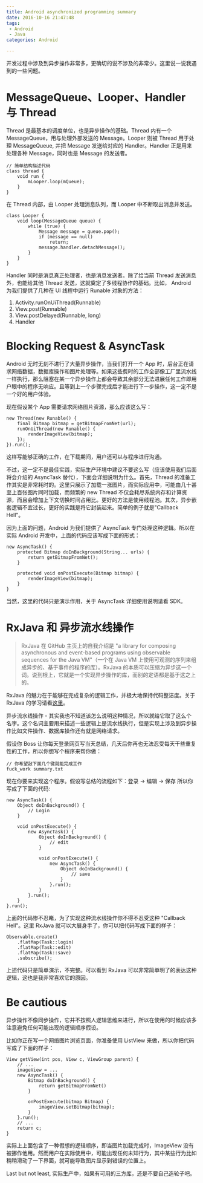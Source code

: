 ```yaml
---
title: Android asynchronized programming summary
date: 2016-10-16 21:47:48
tags: 
 - Android 
 - Java
categories: Android

---
```


开发过程中涉及到异步操作非常多，更确切的说不涉及的非常少。这里说一说我遇到的一些问题。

<!-- more -->

# MessageQueue、Looper、Handler 与 Thread

Thread 是最基本的调度单位，也是异步操作的基础。Thread 内有一个 MessageQueue，用与处理外部发送的 Message。Looper 则被 Thread 用于处理 MessageQueue, 并把 Message 发送给对应的 Handler。Handler 正是用来处理各种 Message，同时也是 Message 的发送者。

```
// 简单结构描述代码
class thread {
    void run {
        mLooper.loop(mQueue);
    }
}
```

在 Thread 内部，由 Looper 处理消息队列，而 Looper 中不断取出消息并发送。

```
class Looper {
    void loop(MessageQueue queue) {
        while (true) {
            Message message = queue.pop();
            if (message == null)
                return;
            message.handler.detachMessage();
        }
    }
}
```

Handler 同时是消息真正处理者，也是消息发送者。除了给当前 Thread 发送消息外，也能给其他 Thread 发送，这就奠定了多线程协作的基础。比如， Android 为我们提供了几种在 UI 线程中运行 Runable 对象的方法：

1. Activity.runOnUiThread(Runnable)
2. View.post(Runnable)
3. View.postDelayed(Runnable, long)
4. Handler

# Blocking Request & AsyncTask

Android 无时无刻不进行了大量异步操作，当我们打开一个 App 时，后台正在请求网络数据，数据库操作和图片处理等。如果这些费时的工作全部像工厂里流水线一样执行，那么阻塞在某一个异步操作上都会导致其余部分无法进展任何工作即用户眼中的程序无响应。且等到上一个步骤完成后才能进行下一步操作，这一定不是一个好的用户体验。

现在假设某个 App 需要请求网络图片资源，那么应该这么写：

```
new Thread(new Runable() {
    final Bitmap bitmap = getBitmapFromNet(url);
    runOnUiThread(new Runable() {
        renderImageView(bitmap);
    });
}).run();
```

这样写能够正确的工作，在下载期间，用户还可以与程序进行沟通。

不过，这一定不是最佳实践，实际生产环境中建议不要这么写（应该使用我们后面将会介绍的 AsyncTask 替代），下面会详细说明为什么。首先，Thread 的准备工作其实是非常耗时的。这里只展示了加载一涨图片，而实际应用中，可能由几十甚至上百张图片同时加载，而频繁的 new Thread 不仅会耗尽系统内存和计算资源，而且会增加上下文切换时间占用比。更好的方法是使用线程池。其次，异步嵌套逻辑不宜过长，更好的实践是将它封装起来。简单的例子就是"Callback Hell"。

因为上面的问题，Android 为我们提供了 AsyncTask 专门处理这种逻辑。所以在实际 Android 开发中，上面的代码应该写成下面的形式：

```
new AsyncTask() {
    protected Bitmap doInBackground(String... urls) {
        return getBitmapFromNet();
    }

    protected void onPostExecute(Bitmap bitmap) {
        renderImageView(bitmap);
    }
}
```

当然，这里的代码只是演示作用，关于 AsyncTask 详细使用说明请看 SDK。

# RxJava 和 异步流水线操作

> RxJava 在 GitHub 主页上的自我介绍是 "a library for composing asynchronous and event-based programs using observable sequences for the Java VM"（一个在 Java VM 上使用可观测的序列来组成异步的、基于事件的程序的库）。RxJava 的本质可以压缩为异步这一个词。说到根上，它就是一个实现异步操作的库，而别的定语都是基于这之上的。

RxJava 的魅力在于能够在完成复杂的逻辑工作，并极大地保持代码整洁度。关于 RxJava 的学习请看[这里](https://github.com/lzyzsd/Awesome-RxJava)。

异步流水线操作 - 其实我也不知道该怎么说明这种情况，所以就给它取了这么个名字。这个名词主要用来描述一些逻辑上是流水线执行，但是实现上涉及到异步操作比如文件操作、数据库操作还有就是网络请求。

假设你 Boss 让你每天登录网页写当天总结，几天后你再也无法忍受每天干些重复性的工作，所以你想写个程序来帮你做：

```
// 你希望敲下面几个键就能完成工作
fuck_work summary.txt
```

现在你要来实现这个程序。假设写总结的流程如下：登录 -> 编辑 -> 保存 
所以你写成了下面的代码:

```
new AsyncTask() {
    Object doInBackground() {
        // Login
    }

    void onPostExecute() {
        new AsyncTask() {
            Object doInBackground() {
                // edit
            }

            void onPostExecute() {
                new AsyncTask() {
                    Object doInBackground() {
                        // save
                    }
                }.run();
            }
        }.run();
    }
}.run();
```

上面的代码惨不忍睹，为了实现这种流水线操作你不得不忍受这种 "Callback Hell"。这里 RxJava 就可以大展身手了，你可以把代码写成下面的样子：

```
Observable.create()
    .flatMap(Task::login)
    .flatMap(Task::edit)
    .flatMap(Task::save)
    .subscribe();
```

上述代码只是简单演示，不完整。可以看到 RxJava 可以非常简单明了的表达这种逻辑，这也是我非常喜欢它的原因。

# Be cautious

异步操作不像同步操作，它并不按照人逻辑思维来进行，所以在使用的时候应该多注意避免任何可能出现的逻辑顺序假设。

比如你正在写一个网络图片浏览页面，你准备使用 ListView 来做，所以你把代码写成了下面的样子：

```
View getView(int pos, View c, ViewGroup parent) {
    // ...
    imageView = ...
    new AsyncTask() {
        Bitmap doInBackground() {
            return getBitmapFromNet()
        }

        onPostExecute(bitmap Bitmap) {
            imageView.setBitmap(bitmap);
        }
    }.run();
    // ...
    return c;
}
```

实际上上面包含了一种假想的逻辑顺序，即当图片加载完成时，ImageView 没有被挪作他用。然而用户在实际使用中，可能出现任何未知行为，其中某些行为比如稍稍滑动了一下界面，就可能导致图片显示到错误的位置上。

Last but not least, 实际生产中，如果有可用的三方库，还是不要自己造轮子吧。